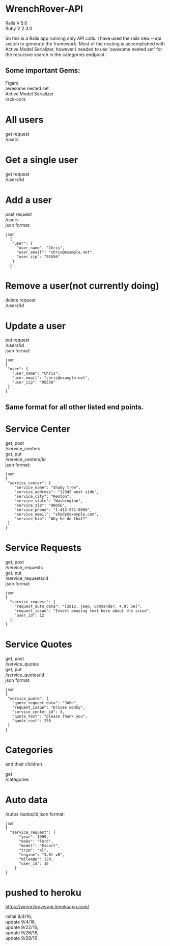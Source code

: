 # WrenchRover-API
Rails V 5.0  
Ruby V 2.3.0

So this is a Rails app running only API calls.  I have used the rails new --api switch to generate the framework. Most of the nesting is accomplished with Active Model Serializer, however I needed to use 'awesome nested set' for the recursive search in the categories endpoint.

## Some important Gems:
Figaro  
awesome nested set  
Active Model Serializer  
rack-cors  



# All users  
get request  
/users
# Get a single user  
get request  
/users/id
# Add a user  
post request  
/users  
  json format:
```
json
  {
   "user": {
     "user_name": "Chris",
     "user_email": "chris@example.net",
     "user_zip": "95556"
   }
  }
  ```
# Remove a user(not currently doing)  
  delete request  
  /users/id
# Update a user  
put request  
/users/id  
json format:
```
json
{
 "user": {
   "user_name": "Chris",
   "user_email": "chris@example.net",
   "user_zip": "95556"
 }
}
```
## Same format for all other listed end points.
# Service Center  
get, post  
/service_centers  
get, put  
/service_centers/id  
json format:  
```
json
{
 "service_center": {
    "service_name": "Shady tree",
    "service_address": "12345 west side",
    "service_city": "Renton",
    "service_state": "Washington",
    "service_zip": "98056",
    "service_phone": "1-412-571-0860",
    "service_email": "shady@example.com",
    "service_bio": "Why he do that?"
 }
}
```
# Service Requests  
get, post   
/service_requests  
get, put  
/service_requests/id  
json format:  
```
json
{
  "service_request": {
    "request_auto_data": "[2012, jeep, Commander, 4.0l 5A]",
    "request_issue": "Insert amazing text here about the issue",
    "user_id": 12
  }
}
```
# Service Quotes  
get, post   
/service_quotes  
get, put  
/service_quotes/id  
json format:  
```
json
{
 "service_quote": {
   "quote_request_data": "John",
   "request_issue": "Drives wonky",
   "service_center_id": 3,
   "quote_text": "please thank you",
   "quote_cost": 250
 }
}
```
# Categories  
and their children  

get  
/categories

# Auto data
/autos
/autos/id
json format:  
```
json
{
  "service_request": {
      "year": 1999,
      "make": "Ford",
      "model": "Escort",
      "trim": "xl",
      "engine": "3.6l v6",
      "mileage": 120,
      "user_id": 16
    }
}
```


# pushed to heroku  
https://wrenchroverapi.herokuapp.com/

initial 8/4/16,  
update 9/4/16,  
update 9/22/16,  
update 9/26/16,  
update 9/28/16
